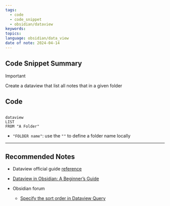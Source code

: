 ```yaml
---
tags:
  - code
  - code_snippet
  - obsidian/dataview
keywords: 
topics: 
language: obsidian/data_view
date of note: 2024-04-14
---
```


## Code Snippet Summary

>[!important]
>Create a dataview that list all notes that in a given folder


## Code


```plain

dataview
LIST
FROM "A Folder"

```

- `"FOLDER name"`: use the `""` to define a folder name locally




-----------
##  Recommended Notes

- Dataview official guide [reference](https://blacksmithgu.github.io/obsidian-dataview/)
- [Dataview in Obsidian: A Beginner’s Guide](https://obsidian.rocks/dataview-in-obsidian-a-beginners-guide/)

- Obsidian forum 
	- [Specify the sort order in Dataview Query](https://forum.obsidian.md/t/specify-the-sort-order-in-dataview-query/37196)
